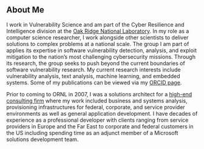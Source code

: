 ## About Me

I work in Vulnerability Science and am part of the Cyber Resilience and Intelligence division at the [Oak Ridge National Laboratory](https://www.ornl.gov/). In my role as a computer science researcher, I work alongside other scientists to deliver solutions to complex problems at a national scale. The group I am part of applies its expertise in software vulnerability detection, analysis, and exploit mitigation to the nation’s most challenging cybersecurity missions. Through its research, the group seeks to push beyond the current boundaries of software vulnerability research. My current research interests include vulnerability analysis, text analysis, machine learning, and embedded systems. Some of my publications can be viewed via my [ORCID page](https://orcid.org/0000-0002-9002-1440).

Prior to coming to ORNL in 2007, I was a solutions architect for a [high-end consulting firm](https://go-planet.com) where my work included business and systems analysis, provisioning infrastructures for federal, corporate, and service provider environments as well as general application development. I have decades of experience as a professional developer with clients ranging from service providers in Europe and the Far East to corporate and federal customers in the US including spending time as an adjunct member of a Microsoft solutions development team.

<!--
**argodev/argodev** is a ✨ _special_ ✨ repository because its `README.md` (this file) appears on your GitHub profile.

Here are some ideas to get you started:

- 🔭 I’m currently working on ...
- 🌱 I’m currently learning ...
- 👯 I’m looking to collaborate on ...
- 🤔 I’m looking for help with ...
- 💬 Ask me about ...
- 📫 How to reach me: ...
- 😄 Pronouns: ...
- ⚡ Fun fact: ...
-->
